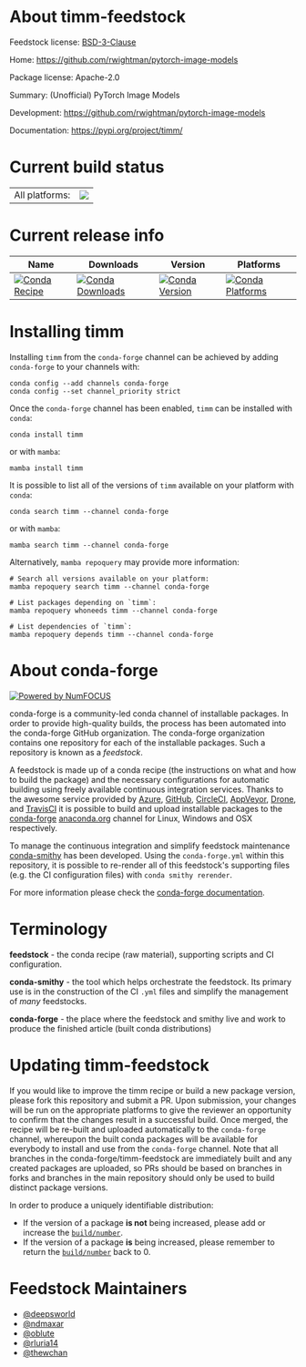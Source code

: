 About timm-feedstock
====================

Feedstock license: [BSD-3-Clause](https://github.com/conda-forge/timm-feedstock/blob/main/LICENSE.txt)

Home: https://github.com/rwightman/pytorch-image-models

Package license: Apache-2.0

Summary: (Unofficial) PyTorch Image Models

Development: https://github.com/rwightman/pytorch-image-models

Documentation: https://pypi.org/project/timm/

Current build status
====================


<table><tr><td>All platforms:</td>
    <td>
      <a href="https://dev.azure.com/conda-forge/feedstock-builds/_build/latest?definitionId=10284&branchName=main">
        <img src="https://dev.azure.com/conda-forge/feedstock-builds/_apis/build/status/timm-feedstock?branchName=main">
      </a>
    </td>
  </tr>
</table>

Current release info
====================

| Name | Downloads | Version | Platforms |
| --- | --- | --- | --- |
| [![Conda Recipe](https://img.shields.io/badge/recipe-timm-green.svg)](https://anaconda.org/conda-forge/timm) | [![Conda Downloads](https://img.shields.io/conda/dn/conda-forge/timm.svg)](https://anaconda.org/conda-forge/timm) | [![Conda Version](https://img.shields.io/conda/vn/conda-forge/timm.svg)](https://anaconda.org/conda-forge/timm) | [![Conda Platforms](https://img.shields.io/conda/pn/conda-forge/timm.svg)](https://anaconda.org/conda-forge/timm) |

Installing timm
===============

Installing `timm` from the `conda-forge` channel can be achieved by adding `conda-forge` to your channels with:

```
conda config --add channels conda-forge
conda config --set channel_priority strict
```

Once the `conda-forge` channel has been enabled, `timm` can be installed with `conda`:

```
conda install timm
```

or with `mamba`:

```
mamba install timm
```

It is possible to list all of the versions of `timm` available on your platform with `conda`:

```
conda search timm --channel conda-forge
```

or with `mamba`:

```
mamba search timm --channel conda-forge
```

Alternatively, `mamba repoquery` may provide more information:

```
# Search all versions available on your platform:
mamba repoquery search timm --channel conda-forge

# List packages depending on `timm`:
mamba repoquery whoneeds timm --channel conda-forge

# List dependencies of `timm`:
mamba repoquery depends timm --channel conda-forge
```


About conda-forge
=================

[![Powered by
NumFOCUS](https://img.shields.io/badge/powered%20by-NumFOCUS-orange.svg?style=flat&colorA=E1523D&colorB=007D8A)](https://numfocus.org)

conda-forge is a community-led conda channel of installable packages.
In order to provide high-quality builds, the process has been automated into the
conda-forge GitHub organization. The conda-forge organization contains one repository
for each of the installable packages. Such a repository is known as a *feedstock*.

A feedstock is made up of a conda recipe (the instructions on what and how to build
the package) and the necessary configurations for automatic building using freely
available continuous integration services. Thanks to the awesome service provided by
[Azure](https://azure.microsoft.com/en-us/services/devops/), [GitHub](https://github.com/),
[CircleCI](https://circleci.com/), [AppVeyor](https://www.appveyor.com/),
[Drone](https://cloud.drone.io/welcome), and [TravisCI](https://travis-ci.com/)
it is possible to build and upload installable packages to the
[conda-forge](https://anaconda.org/conda-forge) [anaconda.org](https://anaconda.org/)
channel for Linux, Windows and OSX respectively.

To manage the continuous integration and simplify feedstock maintenance
[conda-smithy](https://github.com/conda-forge/conda-smithy) has been developed.
Using the ``conda-forge.yml`` within this repository, it is possible to re-render all of
this feedstock's supporting files (e.g. the CI configuration files) with ``conda smithy rerender``.

For more information please check the [conda-forge documentation](https://conda-forge.org/docs/).

Terminology
===========

**feedstock** - the conda recipe (raw material), supporting scripts and CI configuration.

**conda-smithy** - the tool which helps orchestrate the feedstock.
                   Its primary use is in the construction of the CI ``.yml`` files
                   and simplify the management of *many* feedstocks.

**conda-forge** - the place where the feedstock and smithy live and work to
                  produce the finished article (built conda distributions)


Updating timm-feedstock
=======================

If you would like to improve the timm recipe or build a new
package version, please fork this repository and submit a PR. Upon submission,
your changes will be run on the appropriate platforms to give the reviewer an
opportunity to confirm that the changes result in a successful build. Once
merged, the recipe will be re-built and uploaded automatically to the
`conda-forge` channel, whereupon the built conda packages will be available for
everybody to install and use from the `conda-forge` channel.
Note that all branches in the conda-forge/timm-feedstock are
immediately built and any created packages are uploaded, so PRs should be based
on branches in forks and branches in the main repository should only be used to
build distinct package versions.

In order to produce a uniquely identifiable distribution:
 * If the version of a package **is not** being increased, please add or increase
   the [``build/number``](https://docs.conda.io/projects/conda-build/en/latest/resources/define-metadata.html#build-number-and-string).
 * If the version of a package **is** being increased, please remember to return
   the [``build/number``](https://docs.conda.io/projects/conda-build/en/latest/resources/define-metadata.html#build-number-and-string)
   back to 0.

Feedstock Maintainers
=====================

* [@deepsworld](https://github.com/deepsworld/)
* [@ndmaxar](https://github.com/ndmaxar/)
* [@oblute](https://github.com/oblute/)
* [@rluria14](https://github.com/rluria14/)
* [@thewchan](https://github.com/thewchan/)

